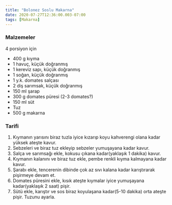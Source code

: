 ```yaml
---
title: "Bolonez Soslu Makarna"
date: 2020-07-27T12:36:00.003-07:00
tags: [Makarna]
---
```


### Malzemeler

4 porsiyon için

- 400 g kıyma
- 1 havuç, küçük doğranmış
- 1 kereviz sapı, küçük doğranmış
- 1 soğan, küçük doğranmış
- 1 y.k. domates salçası
- 2 diş sarımsak, küçük doğranmış
- 150 ml şarap
- 300 g domates püresi (2-3 domates?)
- 150 ml süt
- Tuz
- 500 g makarna

### Tarifi

1. Kıymanın yarısını biraz tuzla iyice kızarıp koyu kahverengi olana kadar yüksek ateşte kavur.
2. Sebzeleri ve biraz tuz ekleyip sebzeler yumuşayana kadar kavur.
3. Salça ve sarımsağı ekle, kokusu çıkana kadar(yaklaşık 1 dakika) kavur.
4. Kıymanın kalanını ve biraz tuz ekle, pembe renkli kıyma kalmayana kadar kavur.
5. Şarabı ekle, tencerenin dibinde çok az sıvı kalana kadar karıştırarak pişirmeye devam et.
6. Domates püresini ekle, kısık ateşte kıymalar iyice yumuşayana kadar(yaklaşık 2 saat) pişir.
7. Sütü ekle, karıştır ve sos biraz koyulaşana kadar(5-10 dakika) orta ateşte pişir. Tuzunu ayarla.
